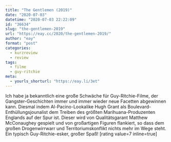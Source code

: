 ```yaml
---
title: "The Gentlemen (2019)"
date: "2020-07-03"
datetime: "2020-07-03 22:22:09"
id: "36634"
slug: "the-gentlemen-2019"
url: "https://eay.cc/2020/the-gentlemen-2019/"
author: "eay"
format: "post"
categories:
  - kurzreview
  - review
tags:
  - filme
  - guy-ritchie
meta:
  - yourls_shorturl: "https://eay.li/3et"
---
```


Ich habe ja bekanntlich eine große Schwäche für Guy-Ritchie-Filme, der Gangster-Geschichten immer und immer wieder neue Facetten abgewinnen kann. Diesmal indem Al-Pacino-Lookalike Hugh Grant als Boulevard-Enthüllungsjounalist dem Treiben des größten Marihuana-Produzenten Englands auf der Spur ist. Dieser wird von Qualitätsgarant Matthew McConaughey gespielt und von großartigen Figuren flankiert, so dass dem großen Drogenwirrwarr und Territoriumskonflikt nichts mehr im Wege steht. Ein typisch Guy-Ritchie-esker, großer Spaß! \[rating value=7 inline=true\]
